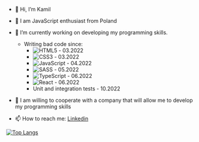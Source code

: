 - 👋 Hi, I’m Kamil
- 👀 I am JavaScript enthusiast from Poland 
- 🌱 I’m currently working on developing my programming skills.
  - Writing bad code since:
    - ![HTML5](https://img.shields.io/badge/html5-%23E34F26.svg?style=for-the-badge&logo=html5&logoColor=white) - 03.2022
    - ![CSS3](https://img.shields.io/badge/css3-%231572B6.svg?style=for-the-badge&logo=css3&logoColor=white) - 03.2022
    - ![JavaScript](https://img.shields.io/badge/javascript-%23323330.svg?style=for-the-badge&logo=javascript&logoColor=%23F7DF1E) - 04.2022
    - ![SASS](https://img.shields.io/badge/SASS-hotpink.svg?style=for-the-badge&logo=SASS&logoColor=white) - 05.2022
    - ![TypeScript](https://img.shields.io/badge/typescript-%23007ACC.svg?style=for-the-badge&logo=typescript&logoColor=white) - 06.2022
    - ![React](https://img.shields.io/badge/react-%2320232a.svg?style=for-the-badge&logo=react&logoColor=%2361DAFB) - 06.2022
    - Unit and integration tests - 10.2022

- 💞️ I am willing to cooperate with a company that will allow me to develop my programming skills

- 📫 How to reach me: <a href="https://www.linkedin.com/in/kamil-pawelek/" >Linkedin</a>


[![Top Langs](https://github-readme-stats.vercel.app/api/top-langs/?username=Kkinod&layout=compact)](https://github.com/Kkinod/github-readme-stats)

<!-- Stats -->
<!-- [![Kkinod GitHub stats](https://github-readme-stats.vercel.app/api?username=Kkinod)](https://github.com/Kkinod/github-readme-stats) -->

<!---
Kkinod/Kkinod is a ✨ special ✨ repository because its `README.md` (this file) appears on your GitHub profile.
You can click the Preview link to take a look at your changes.
--->
